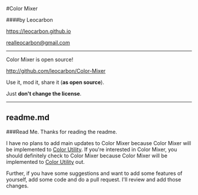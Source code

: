 #Color Mixer

####by Leocarbon


<https://leocarbon.github.io>

<realleocarbon@gmail.com>

---
Color Mixer is open source!

<http://github.com/leocarbon/Color-Mixer>

Use it, mod it, share it (**as open source**).

Just **don't change the license**.
  
---
readme.md
---
###Read Me.
Thanks for reading the readme.

I have no plans to add main updates to Color Mixer because Color Mixer will be implemented to [Color Utility](http://github.com/leocarbon/cu). If you're interested in Color Mixer, you should definitely check  to Color Mixer because Color Mixer will be implemented to [Color Utility](http://github.com/leocarbon/cu) out.

Further, if you have some suggestions and want to add some features of yourself, add some code and do a pull request. I'll review and add those changes.
